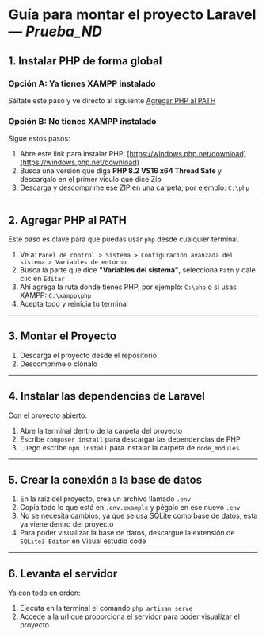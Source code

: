 # Guía para montar el proyecto Laravel — *Prueba_ND*


## 1. Instalar PHP de forma global

### Opción A: Ya tienes XAMPP instalado  
Sáltate este paso y ve directo al siguiente  [Agregar PHP al PATH](#2-agregar-php-al-path)

### Opción B: No tienes XAMPP instalado  
Sigue estos pasos:

1. Abre este link para instalar PHP: [https://windows.php.net/download](https://windows.php.net/download)
2. Busca una versión que diga **PHP 8.2 VS16 x64 Thread Safe** y descargalo en el primer viculo que dice Zip
4. Descarga y descomprime ese ZIP en una carpeta, por ejemplo: `C:\php`

---

## 2. Agregar PHP al PATH

Este paso es clave para que puedas usar `php` desde cualquier terminal.

1. Ve a: `Panel de control > Sistema > Configuración avanzada del sistema > Variables de entorno`
2. Busca la parte que dice **"Variables del sistema"**, selecciona `Path` y dale clic en `Editar`
3. Ahí agrega la ruta donde tienes PHP, por ejemplo: `C:\php` o si usas XAMPP: `C:\xampp\php`
4. Acepta todo y reinicia tu terminal 

---

## 3. Montar el Proyecto

1. Descarga el proyecto desde el repositorio
2. Descomprime o clónalo 

---

## 4. Instalar las dependencias de Laravel

Con el proyecto abierto:

1. Abre la terminal dentro de la carpeta del proyecto 
2. Escribe `composer install` para descargar las dependencias de PHP
3. Luego escribe `npm install` para instalar la carpeta de `node_modules` 

---

## 5. Crear la conexión a la base de datos

1. En la raíz del proyecto, crea un archivo llamado `.env`
2. Copia todo lo que está en `.env.example` y pégalo en ese nuevo `.env`
3. No se necesita cambios, ya que se usa SQLite como base de datos, esta ya viene dentro del proyecto
4. Para poder visualizar la base de datos, descargue la extensión de `SQLite3 Editor` en Visual estudio code

---

## 6. Levanta el servidor

Ya con todo en orden:

1. Ejecuta en la terminal el comando `php artisan serve`
2. Accede a la url que proporciona el servidor para poder visualizar el proyecto 

